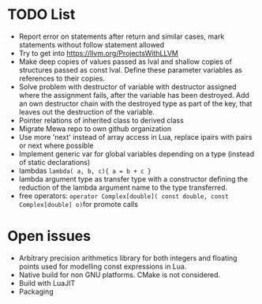# TODO List

 * Report error on statements after return and similar cases, mark statements without follow statement allowed
 * Try to get into https://llvm.org/ProjectsWithLLVM
 * Make deep copies of values passed as lval and shallow copies of structures passed as const lval. Define these parameter variables as references to their copies. 
 * Solve problem with destructor of variable with destructor assigned where the assignment fails, after the variable has been destroyed. Add an own destructor chain with the destroyed type as part of the key, that leaves out the destruction of the variable.
 * Pointer relations of inherited class to derived class
 * Migrate Mewa repo to own github organization
 * Use more 'next' instead of array access in Lua, replace ipairs with pairs or next where possible
 * Implement generic var for global variables depending on a type (instead of static declarations)
 * lambdas ```lambda( a, b, c){ a = b + c }```
 * lambda argument type as transfer type with a constructor defining the reduction of the lambda argument name to the type transferred.
 * free operators: ```operator Complex[double]( const double, const Complex[double] o)```for promote calls

# Open issues
* Arbitrary precision arithmetics library for both integers and floating points used for modelling const expressions in Lua.
* Native build for non GNU platforms. CMake is not considered.
* Build with LuaJIT
* Packaging

